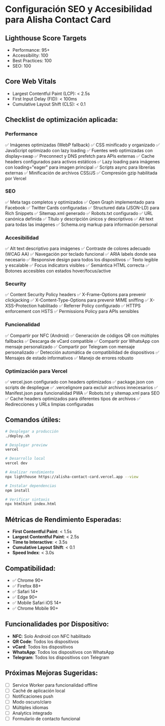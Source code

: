 # Configuración SEO y Accesibilidad para Alisha Contact Card

## Lighthouse Score Targets
- Performance: 95+
- Accessibility: 100
- Best Practices: 100
- SEO: 100

## Core Web Vitals
- Largest Contentful Paint (LCP): < 2.5s
- First Input Delay (FID): < 100ms
- Cumulative Layout Shift (CLS): < 0.1

## Checklist de optimización aplicada:

### Performance
✅ Imágenes optimizadas (WebP fallback)
✅ CSS minificado y organizado
✅ JavaScript optimizado con lazy loading
✅ Fuentes web optimizadas con display=swap
✅ Preconnect y DNS prefetch para APIs externas
✅ Cache headers configurados para activos estáticos
✅ Lazy loading para imágenes con loading="eager" para imagen principal
✅ Scripts async para librerías externas
✅ Minificación de archivos CSS/JS
✅ Compresión gzip habilitada por Vercel

### SEO
✅ Meta tags completos y optimizados
✅ Open Graph implementado para Facebook
✅ Twitter Cards configuradas
✅ Structured data (JSON-LD) para Rich Snippets
✅ Sitemap.xml generado
✅ Robots.txt configurado
✅ URL canónica definida
✅ Título y descripción únicos y descriptivos
✅ Alt text para todas las imágenes
✅ Schema.org markup para información personal

### Accesibilidad
✅ Alt text descriptivo para imágenes
✅ Contraste de colores adecuado (WCAG AA)
✅ Navegación por teclado funcional
✅ ARIA labels donde sea necesario
✅ Responsive design para todos los dispositivos
✅ Texto legible y escalable
✅ Focus indicators visibles
✅ Semántica HTML correcta
✅ Botones accesibles con estados hover/focus/active

### Security
✅ Content Security Policy headers
✅ X-Frame-Options para prevenir clickjacking
✅ X-Content-Type-Options para prevenir MIME sniffing
✅ X-XSS-Protection habilitado
✅ Referrer Policy configurado
✅ HTTPS enforcement con HSTS
✅ Permissions Policy para APIs sensibles

### Funcionalidad
✅ Compartir por NFC (Android)
✅ Generación de códigos QR con múltiples fallbacks
✅ Descarga de vCard compatible
✅ Compartir por WhatsApp con mensaje personalizado
✅ Compartir por Telegram con mensaje personalizado
✅ Detección automática de compatibilidad de dispositivos
✅ Mensajes de estado informativos
✅ Manejo de errores robusto

### Optimización para Vercel
✅ vercel.json configurado con headers optimizados
✅ package.json con scripts de despliegue
✅ .vercelignore para excluir archivos innecesarios
✅ Manifest.json para funcionalidad PWA
✅ Robots.txt y sitemap.xml para SEO
✅ Cache headers optimizados para diferentes tipos de archivos
✅ Redirecciones y URLs limpias configuradas

## Comandos útiles:
```bash
# Desplegar a producción
./deploy.sh

# Desplegar preview
vercel

# Desarrollo local
vercel dev

# Analizar rendimiento
npx lighthouse https://alisha-contact-card.vercel.app --view

# Instalar dependencias
npm install

# Verificar sintaxis
npx htmlhint index.html
```

## Métricas de Rendimiento Esperadas:
- **First Contentful Paint**: < 1.5s
- **Largest Contentful Paint**: < 2.5s
- **Time to Interactive**: < 3.5s
- **Cumulative Layout Shift**: < 0.1
- **Speed Index**: < 3.0s

## Compatibilidad:
- ✅ Chrome 90+
- ✅ Firefox 88+
- ✅ Safari 14+
- ✅ Edge 90+
- ✅ Mobile Safari iOS 14+
- ✅ Chrome Mobile 90+

## Funcionalidades por Dispositivo:
- **NFC**: Solo Android con NFC habilitado
- **QR Code**: Todos los dispositivos
- **vCard**: Todos los dispositivos
- **WhatsApp**: Todos los dispositivos con WhatsApp
- **Telegram**: Todos los dispositivos con Telegram

## Próximas Mejoras Sugeridas:
- [ ] Service Worker para funcionalidad offline
- [ ] Caché de aplicación local
- [ ] Notificaciones push
- [ ] Modo oscuro/claro
- [ ] Múltiples idiomas
- [ ] Analytics integrado
- [ ] Formulario de contacto funcional
